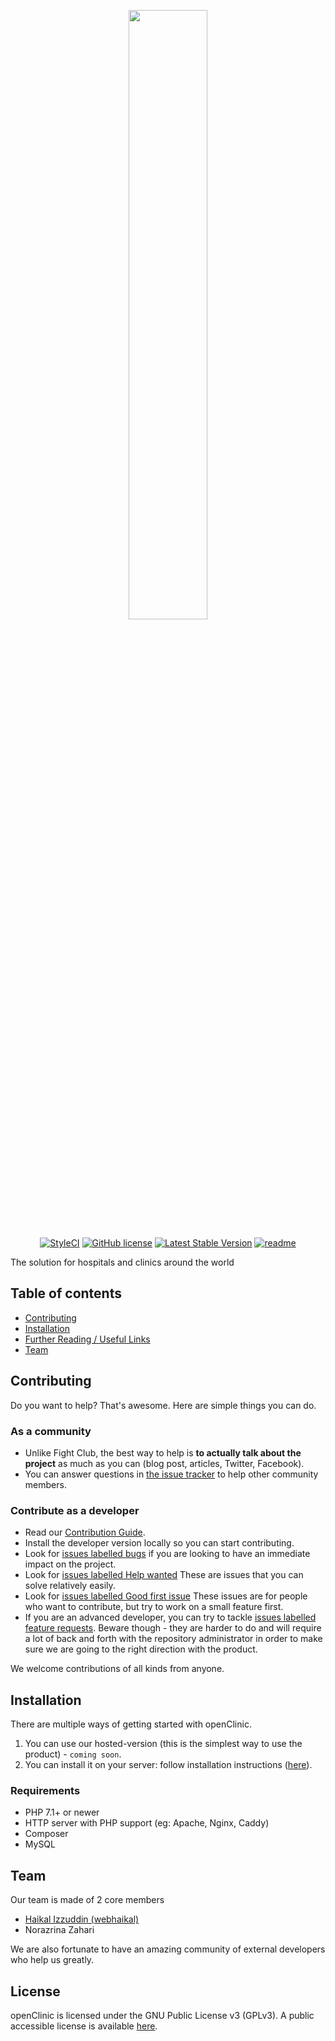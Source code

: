 <p align="center"><img src="https://strixtech.ml/wp-content/uploads/2019/05/openClinic_black.png" width="50%"></p>

<p align="center">
<a href="https://github.styleci.io/repos/115970413"><img src="https://github.styleci.io/repos/115970413/shield?branch=develop" alt="StyleCI"></a>
<a href="https://github.com/StrixTech/openclinic/blob/develop/LICENSE"><img alt="GitHub license" src="https://img.shields.io/github/license/StrixTech/openclinic.svg?style=flat-square"></a>
<a href="https://github.com/StrixTech/openclinic/releases"><img src="https://img.shields.io/github/release/StrixTech/openclinic.svg?style=flat-square" alt="Latest Stable Version"></a>
<a href="https://openclinic.readme.io"><img src="https://img.shields.io/badge/readme.io-readme-blue.svg?style=flat-square" alt="readme"></a>
</p>

The solution for hospitals and clinics around the world

## Table of contents

- [Contributing](#contributing)
- [Installation](#installation)
- [Further Reading / Useful Links](#further-reading--useful-links)
- [Team](#team)

## Contributing

Do you want to help? That's awesome. Here are simple things you can do.

### As a community

* Unlike Fight Club, the best way to help is **to actually talk about the project** as much as you can (blog post, articles, Twitter, Facebook).
* You can answer questions in [the issue tracker](https://github.com/StrixTech/openclinic) to help other community members.

### Contribute as a developer

* Read our [Contribution Guide](/.github/CONTRIBUTING.md).
* Install the developer version locally so you can start contributing.
* Look for [issues labelled bugs](https://github.com/StrixTech/openclinic/issues?q=is%3Aopen+is%3Aissue+label%3Abug) if you are looking to have an immediate impact on the project.
* Look for [issues labelled Help wanted](https://github.com/StrixTech/openclinic/issues?q=is%3Aissue+is%3Aopen+label%3A%22help+wanted%22) These are issues that you can solve relatively easily.
* Look for [issues labelled Good first issue](https://github.com/StrixTech/openclinic/labels/good%20first%20issue) These issues are for people who want to contribute, but try to work on a small feature first.
* If you are an advanced developer, you can try to tackle [issues labelled feature requests](https://github.com/StrixTech/openclinic/issues?q=is%3Aopen+is%3Aissue+label%3A%22feature+request%22). Beware though - they are harder to do and will require a lot of back and forth with the repository administrator in order to make sure we are going to the right direction with the product.

We welcome contributions of all kinds from anyone.

## Installation
There are multiple ways of getting started with openClinic.

1. You can use our hosted-version (this is the simplest way to use the product) - `coming soon`.
1. You can install it on your server: follow installation instructions ([here](/docs/installation.md)).

### Requirements
- PHP 7.1+ or newer
- HTTP server with PHP support (eg: Apache, Nginx, Caddy)
- Composer
- MySQL

## Team

Our team is made of 2 core members
* [Haikal Izzuddin (webhaikal)](https://github.com/webhaikal)
* Norazrina Zahari

We are also fortunate to have an amazing community of external developers who help us greatly.

## License

openClinic is licensed under the GNU Public License v3 (GPLv3). A public accessible license is available [here](/LICENSE).
